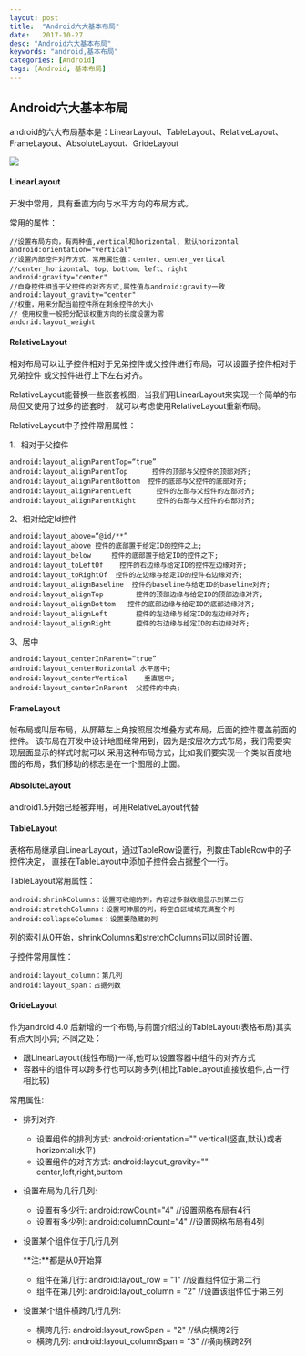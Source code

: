 ```yaml
---
layout: post
title:  "Android六大基本布局"
date:   2017-10-27
desc: "Android六大基本布局"
keywords: "android,基本布局"
categories: [Android]
tags: [Android, 基本布局]
---
```


## Android六大基本布局

android的六大布局基本是：LinearLayout、TableLayout、RelativeLayout、FrameLayout、AbsoluteLayout、GrideLayout

<img src="{{'/基本布局.jpg' | prepend: site.img_path}}"/>

#### LinearLayout

开发中常用，具有垂直方向与水平方向的布局方式。

常用的属性：

	//设置布局方向，有两种值,vertical和horizontal, 默认horizontal
	android:orientation="vertical" 
	//设置内部控件对齐方式，常用属性值：center、center_vertical
	//center_horizontal、top、bottom、left、right
	android:gravity="center"
	//自身控件相当于父控件的对齐方式,属性值与android:gravity一致
	android:layout_gravity="center"
	//权重，用来分配当前控件所在剩余控件的大小
	// 使用权重一般把分配该权重方向的长度设置为零
	andorid:layout_weight


#### RelativeLayout

相对布局可以让子控件相对于兄弟控件或父控件进行布局，可以设置子控件相对于兄弟控件
或父控件进行上下左右对齐。

RelativeLayout能替换一些嵌套视图，当我们用LinearLayout来实现一个简单的布局但又使用了过多的嵌套时，
就可以考虑使用RelativeLayout重新布局。


RelativeLayout中子控件常用属性：

1、相对于父控件

	android:layout_alignParentTop=“true”
	android:layout_alignParentTop      控件的顶部与父控件的顶部对齐;
	android:layout_alignParentBottom  控件的底部与父控件的底部对齐;
	android:layout_alignParentLeft      控件的左部与父控件的左部对齐;
	android:layout_alignParentRight     控件的右部与父控件的右部对齐;
	
2、相对给定Id控件

	android:layout_above=“@id/**”
	android:layout_above 控件的底部置于给定ID的控件之上;
	android:layout_below     控件的底部置于给定ID的控件之下;
	android:layout_toLeftOf    控件的右边缘与给定ID的控件左边缘对齐;
	android:layout_toRightOf  控件的左边缘与给定ID的控件右边缘对齐;
	android:layout_alignBaseline  控件的baseline与给定ID的baseline对齐;
	android:layout_alignTop        控件的顶部边缘与给定ID的顶部边缘对齐;
	android:layout_alignBottom   控件的底部边缘与给定ID的底部边缘对齐;
	android:layout_alignLeft       控件的左边缘与给定ID的左边缘对齐;
	android:layout_alignRight      控件的右边缘与给定ID的右边缘对齐;
	
3、居中

	android:layout_centerInParent=“true”
	android:layout_centerHorizontal 水平居中;
	android:layout_centerVertical    垂直居中;
	android:layout_centerInParent  父控件的中央;

#### FrameLayout

帧布局或叫层布局，从屏幕左上角按照层次堆叠方式布局，后面的控件覆盖前面的控件。
该布局在开发中设计地图经常用到，因为是按层次方式布局，我们需要实现层面显示的样式时就可以
采用这种布局方式，比如我们要实现一个类似百度地图的布局，我们移动的标志是在一个图层的上面。

#### AbsoluteLayout

android1.5开始已经被弃用，可用RelativeLayout代替

#### TableLayout

表格布局继承自LinearLayout，通过TableRow设置行，列数由TableRow中的子控件决定，
直接在TableLayout中添加子控件会占据整个一行。

TableLayout常用属性：

	android:shrinkColumns：设置可收缩的列，内容过多就收缩显示到第二行
	android:stretchColumns：设置可伸展的列，将空白区域填充满整个列
	android:collapseColumns：设置要隐藏的列
	
列的索引从0开始，shrinkColumns和stretchColumns可以同时设置。

子控件常用属性：

	android:layout_column：第几列
	android:layout_span：占据列数

#### GrideLayout

作为android 4.0 后新增的一个布局,与前面介绍过的TableLayout(表格布局)其实有点大同小异;
不同之处：

* 跟LinearLayout(线性布局)一样,他可以设置容器中组件的对齐方式
* 容器中的组件可以跨多行也可以跨多列(相比TableLayout直接放组件,占一行相比较)

常用属性:

* 排列对齐:

	* 设置组件的排列方式:   android:orientation=""     vertical(竖直,默认)或者horizontal(水平)
	* 设置组件的对齐方式:   android:layout_gravity=""   center,left,right,buttom

* 设置布局为几行几列:

	* 设置有多少行: android:rowCount="4"        //设置网格布局有4行
	* 设置有多少列: android:columnCount="4"    //设置网格布局有4列

* 设置某个组件位于几行几列

	**注:**都是从0开始算

	* 组件在第几行: android:layout_row = "1"   //设置组件位于第二行 
	* 组件在第几列: android:layout_column = "2"   //设置该组件位于第三列
* 设置某个组件横跨几行几列:
	
	* 横跨几行: android:layout_rowSpan = "2"     //纵向横跨2行
	* 横跨几列: android:layout_columnSpan = "3"     //横向横跨2列